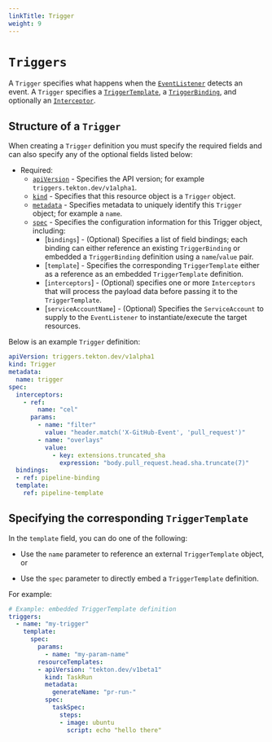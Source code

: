 ```yaml
---
linkTitle: Trigger
weight: 9
---
```

# `Triggers`

A `Trigger` specifies what happens when the [`EventListener`](/vault/Triggers-v0.13.0/eventlisteners/) detects an event. A `Trigger` specifies a [`TriggerTemplate`](/vault/Triggers-v0.13.0/triggertemplates/),
a [`TriggerBinding`](/vault/Triggers-v0.13.0/triggerbindings/), and optionally an [`Interceptor`](/vault/Triggers-v0.13.0/eventlisteners/#interceptors).

## Structure of a `Trigger`

When creating a `Trigger` definition you must specify the required fields and can also specify any of the optional fields listed below:

- Required:
  - [`apiVersion`][kubernetes-overview] - Specifies the API version; for example `triggers.tekton.dev/v1alpha1`.
  - [`kind`][kubernetes-overview] - Specifies that this resource object is a `Trigger` object.
  - [`metadata`][kubernetes-overview] - Specifies metadata to uniquely identify this `Trigger` object; for example a `name`.
  - [`spec`][kubernetes-overview] - Specifies the configuration information for this Trigger object, including:
    - [`bindings`] - (Optional) Specifies a list of field bindings; each binding can either reference an existing `TriggerBinding` or embedded a `TriggerBinding`
                     definition using a `name`/`value` pair.
    - [`template`] - Specifies the corresponding `TriggerTemplate` either as a reference as an embedded `TriggerTemplate` definition.
    - [`interceptors`] - (Optional) specifies one or more `Interceptors` that will process the payload data before passing it to the `TriggerTemplate`.
    - [`serviceAccountName`] - (Optional) Specifies the `ServiceAccount` to supply to the `EventListener` to instantiate/execute the target resources.

Below is an example `Trigger` definition:

<!-- FILE: examples/triggers/trigger.yaml -->
```YAML
apiVersion: triggers.tekton.dev/v1alpha1
kind: Trigger
metadata:
  name: trigger
spec:
  interceptors:
    - ref:
        name: "cel"
      params:
        - name: "filter"
          value: "header.match('X-GitHub-Event', 'pull_request')"
        - name: "overlays"
          value:
            - key: extensions.truncated_sha
              expression: "body.pull_request.head.sha.truncate(7)"
  bindings:
  - ref: pipeline-binding
  template:
    ref: pipeline-template
```

## Specifying the corresponding `TriggerTemplate`

In the `template` field,  you can do one of the following:

* Use the `name` parameter to reference an external `TriggerTemplate` object, or

* Use the `spec` parameter to directly embed a `TriggerTemplate` definition.

For example:

```yaml
# Example: embedded TriggerTemplate definition
triggers:
  - name: "my-trigger"
    template:
      spec: 
        params:
          - name: "my-param-name"
        resourceTemplates:
        - apiVersion: "tekton.dev/v1beta1"
          kind: TaskRun
          metadata:
            generateName: "pr-run-"
          spec:
            taskSpec:
              steps:
              - image: ubuntu
                script: echo "hello there"
```

[kubernetes-overview]:
  https://kubernetes.io/docs/concepts/overview/working-with-objects/kubernetes-objects/#required-fields

